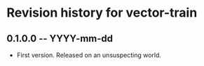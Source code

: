 # Revision history for vector-train

## 0.1.0.0 -- YYYY-mm-dd

* First version. Released on an unsuspecting world.
